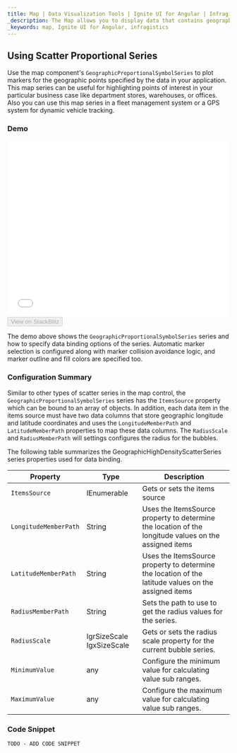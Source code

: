 ```yaml
---
title: Map | Data Visualization Tools | Ignite UI for Angular | Infragistics
_description: The Map allows you to display data that contains geographic locations from view models or geo-spatial data loaded from shape files on geographic imagery maps.View the demo, dependencies, usage and toolbar for more information.
_keywords: map, Ignite UI for Angular, infragistics
---
```


## Using Scatter Proportional Series

Use the map component's `GeographicProportionalSymbolSeries` to plot markers for the geographic points specified by the data in your application. This map series can be useful for highlighting points of interest in your particular business case like department stores, warehouses, or offices. Also you can use this map series in a fleet management system or a GPS system for dynamic vehicle tracking.

### Demo

<div class="sample-container" style="height: 400px">
    <iframe id="geo-map-type-scatter-bubble-series-iframe" src='{environment:demosBaseUrl}/maps/geo-map-type-scatter-bubble-series' width="100%" height="100%" seamless frameBorder="0" onload="onSampleIframeContentLoaded(this);"></iframe>
</div>
<div>
    <button data-localize="stackblitz" disabled class="stackblitz-btn"   data-iframe-id="geo-map-type-scatter-bubble-series-iframe" data-demos-base-url="{environment:demosBaseUrl}">View on StackBlitz
    </button>
</div>

<div class="divider--half"></div>

The demo above shows the `GeographicProportionalSymbolSeries` series and how to specify data binding options of the series. Automatic marker selection is configured along with marker collision avoidance logic, and marker outline and fill colors are specified too.

### Configuration Summary

Similar to other types of scatter series in the map control, the `GeographicProportionalSymbolSeries` series has the `ItemsSource` property which can be bound to an array of objects. In addition, each data item in the items source must have two data columns that store geographic longitude and latitude coordinates and uses the `LongitudeMemberPath` and `LatitudeMemberPath` properties to map these data columns. The `RadiusScale` and `RadiusMemberPath` will settings configures the radius for the bubbles.

The following table summarizes the GeographicHighDensityScatterSeries series properties used for data binding.

| Property              | Type                                                    | Description                                                                                           |
| --------------------- | ------------------------------------------------------- | ----------------------------------------------------------------------------------------------------- |
| `ItemsSource`         | IEnumerable                                             | Gets or sets the items source                                                                         |
| `LongitudeMemberPath` | String                                                  | Uses the ItemsSource property to determine the location of the longitude values on the assigned items |
| `LatitudeMemberPath`  | String                                                  | Uses the ItemsSource property to determine the location of the latitude values on the assigned items  |
| `RadiusMemberPath`    | String                                                  | Sets the path to use to get the radius values for the series.                                         |
| `RadiusScale`         | <!-- React -->IgrSizeScale <!-- Angular -->IgxSizeScale | Gets or sets the radius scale property for the current bubble series.                                 |
| `MinimumValue`        | any                                                     | Configure the minimum value for calculating value sub ranges.                                         |
| `MaximumValue`        | any                                                     | Configure the maximum value for calculating value sub ranges.                                         |

### Code Snippet

<!--Angular -->

```html
TODO - ADD CODE SNIPPET
```

```typescript

```
